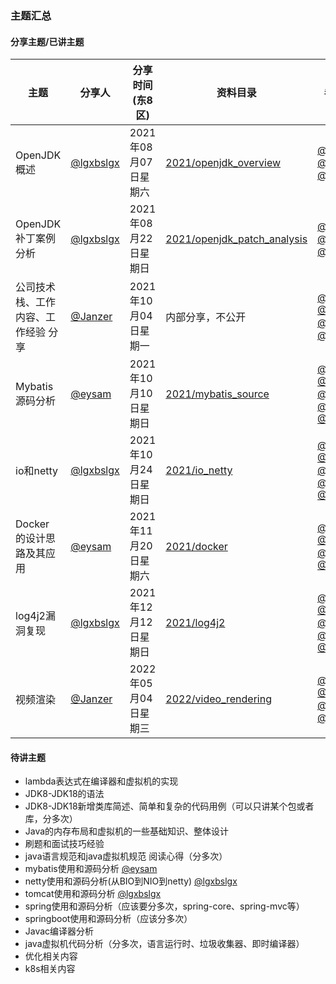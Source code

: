 ### 主题汇总

#### 分享主题/已讲主题

|主题|分享人|分享时间(东8区)|资料目录|参与人员汇总|
|----|----|----|----|----|
|OpenJDK概述|[@lgxbslgx](https://github.com/lgxbslgx)|2021年08月07日星期六|[2021/openjdk_overview](https://github.com/jnudeveloper/sharing/tree/master/2021/openjdk_overview)|[@eysam](https://github.com/eysam) [@lgxbslgx](https://github.com/lgxbslgx) [@skywhat](https://github.com/skywhat)|
|OpenJDK补丁案例分析|[@lgxbslgx](https://github.com/lgxbslgx)|2021年08月22日星期日|[2021/openjdk_patch_analysis](https://github.com/jnudeveloper/sharing/tree/master/2021/openjdk_patch_analysis)|[@eysam](https://github.com/eysam) [@lgxbslgx](https://github.com/lgxbslgx) [@skywhat](https://github.com/skywhat)|
|公司技术栈、工作内容、工作经验 分享|[@Janzer](https://github.com/Janzer)|2021年10月04日星期一|内部分享，不公开|[@eysam](https://github.com/eysam) [@Janzer](https://github.com/Janzer) [@lgxbslgx](https://github.com/lgxbslgx) [@skywhat](https://github.com/skywhat)|
|Mybatis源码分析|[@eysam](https://github.com/eysam)|2021年10月10日星期日|[2021/mybatis_source](https://github.com/jnudeveloper/sharing/tree/master/2021/mybatis_source)|[@eysam](https://github.com/eysam) [@Janzer](https://github.com/Janzer) [@lgxbslgx](https://github.com/lgxbslgx) [@skywhat](https://github.com/skywhat) [@WhenICoding](https://github.com/WhenICoding)|
|io和netty|[@lgxbslgx](https://github.com/lgxbslgx)|2021年10月24日星期日|[2021/io_netty](https://github.com/jnudeveloper/sharing/tree/master/2021/io_netty)|[@eysam](https://github.com/eysam) [@Janzer](https://github.com/Janzer) [@lgxbslgx](https://github.com/lgxbslgx) [@skywhat](https://github.com/skywhat) [@WhenICoding](https://github.com/WhenICoding)|
|Docker 的设计思路及其应用|[@eysam](https://github.com/eysam)|2021年11月20日星期六|[2021/docker](https://github.com/jnudeveloper/sharing/tree/master/2021/docker)|[@eysam](https://github.com/eysam) [@Janzer](https://github.com/Janzer) [@lgxbslgx](https://github.com/lgxbslgx)  [@WhenICoding](https://github.com/WhenICoding)|
|log4j2漏洞复现|[@lgxbslgx](https://github.com/lgxbslgx)|2021年12月12日星期日|[2021/log4j2](https://github.com/jnudeveloper/sharing/tree/master/2021/log4j2)|[@eysam](https://github.com/eysam) [@Janzer](https://github.com/Janzer) [@lgxbslgx](https://github.com/lgxbslgx) [@skywhat](https://github.com/skywhat) [@WhenICoding](https://github.com/WhenICoding)|
|视频渲染|[@Janzer](https://github.com/Janzer)|2022年05月04日星期三|[2022/video_rendering](https://github.com/jnudeveloper/sharing/tree/master/2022/video_rendering)|[@eysam](https://github.com/eysam) [@Janzer](https://github.com/Janzer) [@lgxbslgx](https://github.com/lgxbslgx) [@skywhat](https://github.com/skywhat)|


#### 待讲主题
- lambda表达式在编译器和虚拟机的实现
- JDK8-JDK18的语法
- JDK8-JDK18新增类库简述、简单和复杂的代码用例（可以只讲某个包或者库，分多次）
- Java的内存布局和虚拟机的一些基础知识、整体设计
- 刷题和面试技巧经验
- java语言规范和java虚拟机规范 阅读心得（分多次）
- mybatis使用和源码分析 [@eysam](https://github.com/eysam)
- netty使用和源码分析(从BIO到NIO到netty) [@lgxbslgx](https://github.com/lgxbslgx)
- tomcat使用和源码分析 [@lgxbslgx](https://github.com/lgxbslgx)
- spring使用和源码分析（应该要分多次，spring-core、spring-mvc等）
- springboot使用和源码分析（应该分多次）
- Javac编译器分析
- java虚拟机代码分析（分多次，语言运行时、垃圾收集器、即时编译器）
- 优化相关内容
- k8s相关内容

